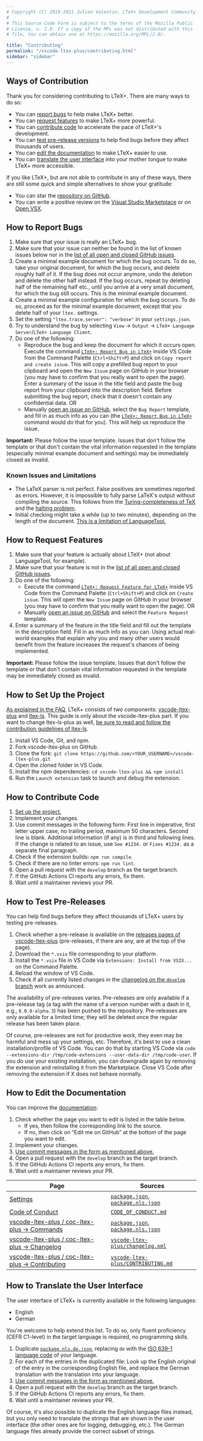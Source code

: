 ```yaml
---
# Copyright (C) 2019-2021 Julian Valentin, LTeX+ Development Community
#
# This Source Code Form is subject to the terms of the Mozilla Public
# License, v. 2.0. If a copy of the MPL was not distributed with this
# file, You can obtain one at https://mozilla.org/MPL/2.0/.

title: "Contributing"
permalink: "/vscode-ltex-plus/contributing.html"
sidebar: "sidebar"
---
```


## Ways of Contribution

Thank you for considering contributing to LTeX+. There are many ways to do so:

- You can [report bugs](#how-to-report-bugs) to help make LTeX+ better.
- You can [request features](#how-to-request-features) to make LTeX+ more powerful.
- You can [contribute code](#how-to-contribute-code) to accelerate the pace of LTeX+'s development.
- You can [test pre-release versions](#how-to-test-pre-releases) to help find bugs before they affect thousands of users.
- You can [edit the documentation](#how-to-edit-the-documentation) to make LTeX+ easier to use.
- You can [translate the user interface](#how-to-translate-the-user-interface) into your mother tongue to make LTeX+ more accessible.

If you like LTeX+, but are not able to contribute in any of these ways, there are still some quick and simple alternatives to show your gratitude:

- You can star the [repository on GitHub](https://github.com/ltex-plus/vscode-ltex-plus).
- You can write a positive review on the [Visual Studio Marketplace](https://marketplace.visualstudio.com/items?itemName=ltex-plus.vscode-ltex-plus) or on [Open VSX](https://open-vsx.org/extension/valentjn/vscode-ltex-plus).

## How to Report Bugs

1. Make sure that your issue is really an LTeX+ bug.
2. Make sure that your issue can neither be found in the list of known issues below nor in the [list of all open and closed GitHub issues](https://github.com/ltex-plus/vscode-ltex-plus/issues?q=is%3Aissue).
3. Create a minimal example document for which the bug occurs. To do so, take your original document, for which the bug occurs, and delete roughly half of it. If the bug does not occur anymore, undo the deletion and delete the other half instead. If the bug occurs, repeat by deleting half of the remaining half etc., until you arrive at a very small document, for which the bug still occurs. This is the minimal example document.
4. Create a minimal example configuration for which the bug occurs. To do so, proceed as for the minimal example document, except that you delete half of your `ltex.` settings.
5. Set the setting `"ltex.trace.server": "verbose"` in your `settings.json`.
6. Try to understand the bug by selecting `View` → `Output` → `LTeX+ Language Server`/`LTeX+ Language Client`.
7. Do one of the following:
   - Reproduce the bug and keep the document for which it occurs open. Execute the command [`LTeX+: Report Bug in LTeX+`](commands.html#ltex-report-bug-in-ltex) inside VS Code from the Command Palette (`Ctrl+Shift+P`) and click on `Copy report and create issue`. This will copy a prefilled bug report to your clipboard and open the `New Issue` page on GitHub in your browser (you may have to confirm that you really want to open the page). Enter a summary of the issue in the title field and paste the bug report from your clipboard into the description field. Before submitting the bug report, check that it doesn't contain any confidential data. OR
   - Manually [open an issue on GitHub](https://github.com/ltex-plus/vscode-ltex-plus/issues/new/choose), select the `Bug Report` template, and fill in as much info as you can (the [`LTeX+: Report Bug in LTeX+`](commands.html#ltex-report-bug-in-ltex) command would do that for you). This will help us reproduce the issue.

**Important:** Please follow the issue template. Issues that don't follow the template or that don't contain the vital information requested in the template (especially minimal example document and settings) may be immediately closed as invalid.

### Known Issues and Limitations

- The LaTeX parser is not perfect. False positives are sometimes reported as errors. However, it is impossible to fully parse LaTeX's output without compiling the source. This follows from the [Turing-completeness of TeX](https://en.wikipedia.org/w/index.php?title=TeX&oldid=979062806#Typesetting_system) and the [halting problem](https://en.wikipedia.org/w/index.php?title=Halting_problem&oldid=979261081).
- Initial checking might take a while (up to two minutes), depending on the length of the document. [This is a limitation of LanguageTool.](https://ltex-plus.github.io/ltex-plus/faq.html#why-does-ltex-have-such-a-high-cpu-load)

## How to Request Features

1. Make sure that your feature is actually about LTeX+ (not about LanguageTool, for example).
2. Make sure that your feature is not in the [list of all open and closed GitHub issues](https://github.com/ltex-plus/vscode-ltex-plus/issues?q=is%3Aissue).
3. Do one of the following:
   - Execute the command [`LTeX+: Request Feature for LTeX+`](commands.html#ltex-request-feature-for-ltex) inside VS Code from the Command Palette (`Ctrl+Shift+P`) and click on `Create issue`. This will open the `New Issue` page on GitHub in your browser (you may have to confirm that you really want to open the page). OR
   - Manually [open an issue on GitHub](https://github.com/ltex-plus/vscode-ltex-plus/issues/new/choose) and select the `Feature Request` template.
4. Enter a summary of the feature in the title field and fill out the template in the description field. Fill in as much info as you can. Using actual real-world examples that explain why you and many other users would benefit from the feature increases the request's chances of being implemented.

**Important:** Please follow the issue template. Issues that don't follow the template or that don't contain vital information requested in the template may be immediately closed as invalid.

## How to Set Up the Project

[As explained in the FAQ](https://ltex-plus.github.io/ltex-plus/faq.html#whats-the-difference-between-vscode-ltex-plus-ltex-ls-plus-and-languagetool), LTeX+ consists of two components: [vscode-ltex-plus](https://github.com/ltex-plus/vscode-ltex-plus) and [ltex-ls](https://github.com/ltex-plus/ltex-ls-plus). This guide is only about the vscode-ltex-plus part. If you want to change ltex-ls-plus as well, [be sure to read and follow the contribution guidelines of ltex-ls](https://ltex-plus.github.io/ltex-plus/ltex-ls-plus/contributing.html).

1. Install VS Code, Git, and npm.
2. Fork vscode-ltex-plus on GitHub.
3. Clone the fork: `git clone https://github.com/<YOUR_USERNAME>/vscode-ltex-plus.git`
4. Open the cloned folder in VS Code.
5. Install the npm dependencies: `cd vscode-ltex-plus && npm install`
6. Run the `Launch extension` task to launch and debug the extension.

## How to Contribute Code

1. [Set up the project.](#how-to-set-up-the-project)
2. Implement your changes.
3. Use commit messages in the following form: First line in imperative, first letter upper case, no trailing period, maximum 50 characters. Second line is blank. Additional information (if any) is in third and following lines. If the change is related to an issue, use `See #1234.` or `Fixes #1234.` as a separate final paragraph.
4. Check if the extension builds: `npm run compile`.
5. Check if there are no linter errors: `npm run lint`.
6. Open a pull request with the `develop` branch as the target branch.
7. If the GitHub Actions CI reports any errors, fix them.
8. Wait until a maintainer reviews your PR.

## How to Test Pre-Releases

You can help find bugs before they affect thousands of LTeX+ users by testing pre-releases.

1. Check whether a pre-release is available on the [releases pages of vscode-ltex-plus](https://github.com/ltex-plus/vscode-ltex-plus/releases) (pre-releases, if there are any, are at the top of the page).
2. Download the `*.vsix` file corresponding to your platform.
3. Install the `*.vsix` file in VS Code via `Extensions: Install from VSIX...` on the Command Palette.
4. Reload the window of VS Code.
5. Check if all currently listed changes in the [changelog on the `develop` branch](https://github.com/ltex-plus/vscode-ltex-plus/blob/develop/changelog.xml) work as announced.

The availability of pre-releases varies. Pre-releases are only available if a pre-release tag (a tag with the name of a version number with a dash in it, e.g., `8.0.0-alpha.3`) has been pushed to the repository. Pre-releases are only available for a limited time; they will be deleted once the regular release has been taken place.

Of course, pre-releases are not for productive work, they even may be harmful and mess up your settings, etc. Therefore, it's best to use a clean installation/profile of VS Code. You can do that by starting VS Code via `code --extensions-dir /tmp/code-extensions --user-data-dir /tmp/code-user`. If you do use your existing installation, you can downgrade again by removing the extension and reinstalling it from the Marketplace. Close VS Code after removing the extension if X does not behave normally.

## How to Edit the Documentation

You can improve the [documentation](https://ltex-plus.github.io/ltex):

1. Check whether the page you want to edit is listed in the table below.
   - If yes, then follow the corresponding link to the source.
   - If no, then click on “Edit me on GitHub” at the bottom of the page you want to edit.
2. Implement your changes.
3. [Use commit messages in the form as mentioned above.](#how-to-contribute-code)
4. Open a pull request with the `develop` branch as the target branch.
5. If the GitHub Actions CI reports any errors, fix them.
6. Wait until a maintainer reviews your PR.

| Page | Sources |
| ---- | ------- |
| [Settings](https://ltex-plus.github.io/ltex-plus/settings.html) | [`package.json`](https://github.com/ltex-plus/vscode-ltex-plus/blob/develop/package.json), [`package.nls.json`](https://github.com/ltex-plus/vscode-ltex-plus/blob/develop/package.nls.json) |
| [Code of Conduct](https://ltex-plus.github.io/ltex-plus/code-of-conduct.html) | [`CODE_OF_CONDUCT.md`](https://github.com/ltex-plus/vscode-ltex-plus/blob/develop/CODE_OF_CONDUCT.md) |
| [vscode-ltex-plus / coc-ltex-plus → Commands](https://ltex-plus.github.io/ltex-plus/vscode-ltex-plus/commands.html) | [`package.json`](https://github.com/ltex-plus/vscode-ltex-plus/blob/develop/package.json), [`package.nls.json`](https://github.com/ltex-plus/vscode-ltex-plus/blob/develop/package.nls.json) |
| [vscode-ltex-plus / coc-ltex-plus → Changelog](https://ltex-plus.github.io/ltex-plus/vscode-ltex-plus/changelog.html) | [`vscode-ltex-plus/changelog.xml`](https://github.com/ltex-plus/vscode-ltex-plus/blob/develop/changelog.xml) |
| [vscode-ltex-plus / coc-ltex-plus → Contributing](https://ltex-plus.github.io/ltex-plus/vscode-ltex-plus/contributing.html) | [`vscode-ltex-plus/CONTRIBUTING.md`](https://github.com/ltex-plus/vscode-ltex-plus/blob/develop/CONTRIBUTING.md) |

## How to Translate the User Interface

The user interface of LTeX+ is currently available in the following languages:

- English
- German

You're welcome to help extend this list. To do so, only fluent proficiency (CEFR C1-level) in the target language is required, no programming skills.

1. Duplicate [`package.nls.de.json`](https://github.com/ltex-plus/vscode-ltex-plus/blob/develop/package.nls.de.json), replacing `de` with the [ISO 639-1 language code](https://en.wikipedia.org/wiki/List_of_ISO_639-1_codes) of your language.
2. For each of the entries in the duplicated file: Look up the English original of the entry in the corresponding English file, and replace the German translation with the translation into your language.
3. [Use commit messages in the form as mentioned above.](#how-to-contribute-code)
4. Open a pull request with the `develop` branch as the target branch.
5. If the GitHub Actions CI reports any errors, fix them.
6. Wait until a maintainer reviews your PR.

Of course, it's also possible to duplicate the English language files instead, but you only need to translate the strings that are shown in the user interface (the other ones are for logging, debugging, etc.). The German language files already provide the correct subset of strings.

